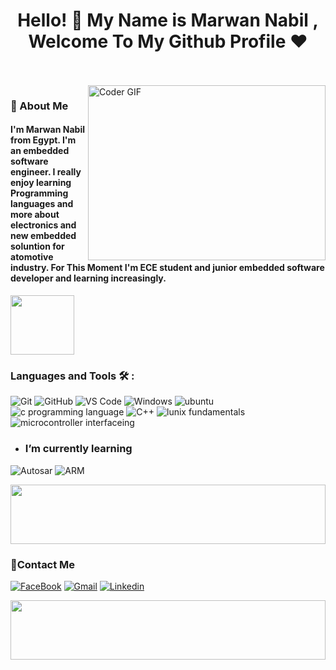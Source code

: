 <h1 align="center">Hello! 👋 <!-- <img src="https://raw.githubusercontent.com/MartinHeinz/MartinHeinz/master/wave.gif" width="25px"> --> My Name is Marwan Nabil , Welcome To My Github Profile ♥</h1>
<!-- # Hello! <img src="https://raw.githubusercontent.com/MartinHeinz/MartinHeinz/master/wave.gif" width="30px"> My Name is Marwan, Welcome To My Github Profile ♥  -->
<!-- <img src="https://github.com/Govindv7555/Govindv7555/blob/main/49e76e0596857673c5c80c85b84394c1.gif" width=1000px height=95px> -->

<br/>
<br/>

<img align="right" src="https://media.giphy.com/media/SWoSkN6DxTszqIKEqv/giphy.gif" alt="Coder GIF" width="380" height="280">

<h3>🚀 About Me</h3> 
<h4> I'm Marwan Nabil from Egypt. I'm an embedded software engineer. I really enjoy learning Programming languages and more about electronics and new embedded soluntion for atomotive industry. For This Moment I'm ECE student and junior embedded software developer and learning increasingly. </h4>


	

<img align="center" src="https://github.com/Govindv7555/Govindv7555/blob/main/49e76e0596857673c5c80c85b84394c1.gif" width= 45% height=95px>

### Languages and Tools 🛠 : 


![Git](https://img.shields.io/badge/-Git-%23F05032?style=plastic&logo=git&logoColor=%23ffffff)
![GitHub](https://img.shields.io/badge/-GitHub-181717?style=plastic&logo=github)
![VS Code](http://img.shields.io/badge/-VS%20Code-007ACC?style=plastic&logo=visual-studio-code&logoColor=ffffff)
![Windows](http://img.shields.io/badge/-Windows-0078D6?style=plastic&logo=windows&logoColor=ffffff)
![ubuntu](https://img.shields.io/badge/Ubuntu_OS-darkgreen?style=plastic&logoColor=hsl)
![c programming language](https://img.shields.io/badge/C_programming_language-blue?style=plastic&logoColor=hsl)
![C++](https://img.shields.io/badge/C%2B%2B_programming_language-blue?style=plastic&logoColor=hsl)
![lunix fundamentals](https://img.shields.io/badge/lunix_terminal_fundamentals-darkviolet?style=plastic&logoColor=hsl)
![microcontroller interfaceing](https://img.shields.io/badge/microcontroller_interfacing-darkred?style=plastic&logoColor=hsl)


- ### I’m currently learning 
![Autosar](https://img.shields.io/badge/Autosar-red?style=plastic&logoColor=hsl)
![ARM](https://img.shields.io/badge/ARM_cortex_M4-darkblue?style=plastic&logoColor=hsl)

<img src="https://github.com/Govindv7555/Govindv7555/blob/main/49e76e0596857673c5c80c85b84394c1.gif" width=100% height=95px>

 ### 🔗Contact Me
[![FaceBook](https://img.shields.io/badge/Facebook-1877F2?style=for-the-badge&logo=facebook&logoColor=white)](https://www.facebook.com/profile.php?id=100071876901776)
[![Gmail](https://img.shields.io/badge/Gmail-D14836?style=for-the-badge&logo=gmail&logoColor=white&link=mailto:marwannabil007@gmail.com)](mailto:marwannabil007@gmail.com
)
[![Linkedin](https://img.shields.io/badge/LinkedIn-0077B5?style=for-the-badge&logo=linkedin&logoColor=white
)](www.linkedin.com/in/marwan-nabil-30341b264)

 <img src="https://github.com/Govindv7555/Govindv7555/blob/main/49e76e0596857673c5c80c85b84394c1.gif" width=100% height=95px>



